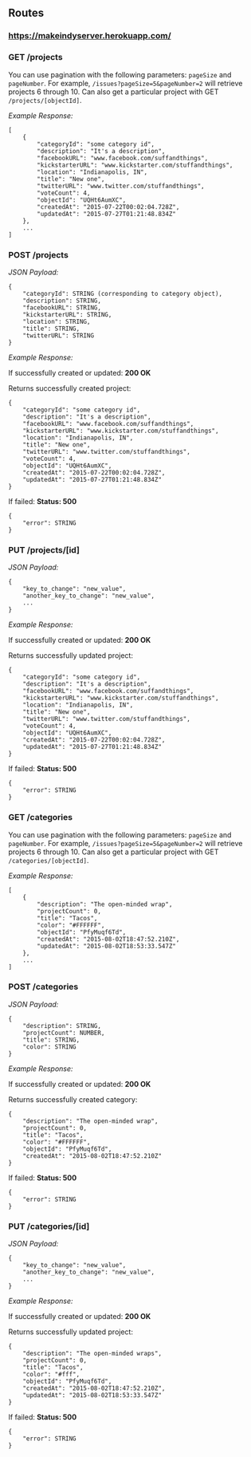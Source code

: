 ## Routes
### https://makeindyserver.herokuapp.com/

### GET /projects #

You can use pagination with the following parameters: `pageSize` and `pageNumber`. For example, `/issues?pageSize=5&pageNumber=2` will retrieve projects 6 through 10. Can also get a particular
project with GET `/projects/[objectId]`.

<i>Example Response:</i>

    [
        {
            "categoryId": "some category id",
            "description": "It's a description",
            "facebookURL": "www.facebook.com/suffandthings",
            "kickstarterURL": "www.kickstarter.com/stuffandthings",
            "location": "Indianapolis, IN",
            "title": "New one",
            "twitterURL": "www.twitter.com/stuffandthings",
            "voteCount": 4,
            "objectId": "UQHt6AumXC",
            "createdAt": "2015-07-22T00:02:04.728Z",
            "updatedAt": "2015-07-27T01:21:48.834Z"
        },
        ...
    ]

### POST /projects

<i>JSON Payload:</i>

    {
        "categoryId": STRING (corresponding to category object),
        "description": STRING,
        "facebookURL": STRING,
        "kickstarterURL": STRING,
        "location": STRING,
        "title": STRING,
        "twitterURL": STRING
    }

<i>Example Response:</i>

If successfully created or updated: <b>200 OK</b>
    
Returns successfully created project:

    {
        "categoryId": "some category id",
        "description": "It's a description",
        "facebookURL": "www.facebook.com/suffandthings",
        "kickstarterURL": "www.kickstarter.com/stuffandthings",
        "location": "Indianapolis, IN",
        "title": "New one",
        "twitterURL": "www.twitter.com/stuffandthings",
        "voteCount": 4,
        "objectId": "UQHt6AumXC",
        "createdAt": "2015-07-22T00:02:04.728Z",
        "updatedAt": "2015-07-27T01:21:48.834Z"
    }

If failed: <b>Status: 500</b>

    {
        "error": STRING
    }


### PUT /projects/[id]

<i>JSON Payload:</i>

    {
        "key_to_change": "new_value",
        "another_key_to_change": "new_value",
        ...
    }

<i>Example Response:</i>

If successfully created or updated: <b>200 OK</b>
    
Returns successfully updated project:

    {
        "categoryId": "some category id",
        "description": "It's a description",
        "facebookURL": "www.facebook.com/suffandthings",
        "kickstarterURL": "www.kickstarter.com/stuffandthings",
        "location": "Indianapolis, IN",
        "title": "New one",
        "twitterURL": "www.twitter.com/stuffandthings",
        "voteCount": 4,
        "objectId": "UQHt6AumXC",
        "createdAt": "2015-07-22T00:02:04.728Z",
        "updatedAt": "2015-07-27T01:21:48.834Z"
    }

If failed: <b>Status: 500</b>

    {
        "error": STRING
    }


### GET /categories #

You can use pagination with the following parameters: `pageSize` and `pageNumber`. For example, `/issues?pageSize=5&pageNumber=2` will retrieve projects 6 through 10. Can also get a particular
project with GET `/categories/[objectId]`.

<i>Example Response:</i>

    [
        {
            "description": "The open-minded wrap",
            "projectCount": 0,
            "title": "Tacos",
            "color": "#FFFFFF",
            "objectId": "PfyMuqf6Td",
            "createdAt": "2015-08-02T18:47:52.210Z",
            "updatedAt": "2015-08-02T18:53:33.547Z"
        },
        ...
    ]

### POST /categories

<i>JSON Payload:</i>

    {
        "description": STRING,
        "projectCount": NUMBER,
        "title": STRING,
        "color": STRING
    }

<i>Example Response:</i>

If successfully created or updated: <b>200 OK</b>
    
Returns successfully created category:

    {
        "description": "The open-minded wrap",
        "projectCount": 0,
        "title": "Tacos",
        "color": "#FFFFFF",
        "objectId": "PfyMuqf6Td",
        "createdAt": "2015-08-02T18:47:52.210Z"
    }

If failed: <b>Status: 500</b>

    {
        "error": STRING
    }


### PUT /categories/[id]

<i>JSON Payload:</i>

    {
        "key_to_change": "new_value",
        "another_key_to_change": "new_value",
        ...
    }

<i>Example Response:</i>

If successfully created or updated: <b>200 OK</b>
    
Returns successfully updated project:

    {
        "description": "The open-minded wraps",
        "projectCount": 0,
        "title": "Tacos",
        "color": "#fff",
        "objectId": "PfyMuqf6Td",
        "createdAt": "2015-08-02T18:47:52.210Z",
        "updatedAt": "2015-08-02T18:53:33.547Z"
    }

If failed: <b>Status: 500</b>

    {
        "error": STRING
    }

